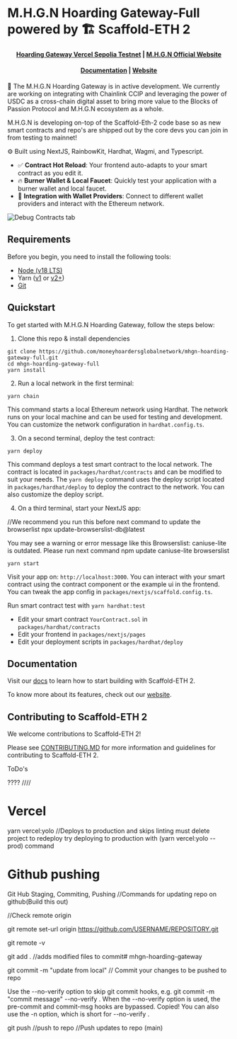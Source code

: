 # M.H.G.N Hoarding Gateway-Full powered by 🏗 Scaffold-ETH 2


<h4 align="center">
  <a href="https://mhgn-hoarding-gateway.vercel.app">Hoarding Gateway Vercel Sepolia Testnet</a> |
  <a href="https://moneyhoardersglobal.net">M.H.G.N Official Website</a>
</h4>
<h4 align="center">
  <a href="https://docs.scaffoldeth.io">Documentation</a> |
  <a href="https://scaffoldeth.io">Website</a>
</h4>

🧪 The M.H.G.N Hoarding Gateway is in active development. We currently are working on integrating with Chainlink CCIP and leveraging the power of USDC as a cross-chain 
digital asset to bring more value to the Blocks of Passion Protocol and M.H.G.N ecosystem as a whole.

M.H.G.N is developing on-top of the Scaffold-Eth-2 code base so as new smart contracts and repo's are shipped out by the core devs you can join in from testing to mainnet!

⚙️ Built using NextJS, RainbowKit, Hardhat, Wagmi, and Typescript.

- ✅ **Contract Hot Reload**: Your frontend auto-adapts to your smart contract as you edit it.
- 🔥 **Burner Wallet & Local Faucet**: Quickly test your application with a burner wallet and local faucet.
- 🔐 **Integration with Wallet Providers**: Connect to different wallet providers and interact with the Ethereum network.

![Debug Contracts tab](https://mhgn-hoarding-gateway.vercel.app/_next/image?url=%2Flogo.png&w=1920&q=75)

## Requirements

Before you begin, you need to install the following tools:

- [Node (v18 LTS)](https://nodejs.org/en/download/)
- Yarn ([v1](https://classic.yarnpkg.com/en/docs/install/) or [v2+](https://yarnpkg.com/getting-started/install))
- [Git](https://git-scm.com/downloads)

## Quickstart

To get started with M.H.G.N Hoarding Gateway, follow the steps below:

1. Clone this repo & install dependencies

```
git clone https://github.com/moneyhoardersglobalnetwork/mhgn-hoarding-gateway-full.git
cd mhgn-hoarding-gateway-full
yarn install
```

2. Run a local network in the first terminal:

```
yarn chain
```

This command starts a local Ethereum network using Hardhat. The network runs on your local machine and can be used for testing and development. You can customize the network configuration in `hardhat.config.ts`.

3. On a second terminal, deploy the test contract:

```
yarn deploy
```

This command deploys a test smart contract to the local network. The contract is located in `packages/hardhat/contracts` and can be modified to suit your needs. The `yarn deploy` command uses the deploy script located in `packages/hardhat/deploy` to deploy the contract to the network. You can also customize the deploy script.

4. On a third terminal, start your NextJS app:

//We recommend you run this before next command to update the browserlist
npx update-browserslist-db@latest

You may see a warning or error message like this
Browserslist: caniuse-lite is outdated. Please run next command npm update caniuse-lite browserslist

```
yarn start
```

Visit your app on: `http://localhost:3000`. You can interact with your smart contract using the contract component or the example ui in the frontend. You can tweak the app config in `packages/nextjs/scaffold.config.ts`.

Run smart contract test with `yarn hardhat:test`

- Edit your smart contract `YourContract.sol` in `packages/hardhat/contracts`
- Edit your frontend in `packages/nextjs/pages`
- Edit your deployment scripts in `packages/hardhat/deploy`

## Documentation

Visit our [docs](https://docs.scaffoldeth.io) to learn how to start building with Scaffold-ETH 2.

To know more about its features, check out our [website](https://scaffoldeth.io).

## Contributing to Scaffold-ETH 2

We welcome contributions to Scaffold-ETH 2!

Please see [CONTRIBUTING.MD](https://github.com/scaffold-eth/scaffold-eth-2/blob/main/CONTRIBUTING.md) for more information and guidelines for contributing to Scaffold-ETH 2.


ToDo's

????
////
# Vercel


yarn vercel:yolo //Deploys to production and skips linting must delete project to redeploy try deploying to production with (yarn vercel:yolo --prod) command

# Github pushing



Git Hub Staging, Commiting, Pushing
//Commands for updating repo on github(Build this out)

//Check remote origin

git remote set-url origin https://github.com/USERNAME/REPOSITORY.git

git remote -v

git add . //adds modified files to commit# mhgn-hoarding-gateway

git commit -m "update from local" // Commit your changes to be pushed to repo

Use the --no-verify option to skip git commit hooks, e.g. git commit -m "commit message" --no-verify . When the --no-verify option is used, the pre-commit and commit-msg hooks are bypassed. Copied! You can also use the -n option, which is short for --no-verify .

git push //push to repo //Push updates to repo (main)
